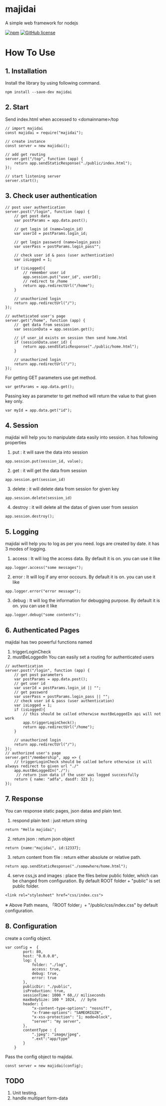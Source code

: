 # majidai
A simple web framework for nodejs

[![npm](https://img.shields.io/npm/v/majidai.svg)](https://www.npmjs.com/package/majidai) 
[![GitHub license](https://img.shields.io/github/license/dakc/majidai.svg?style=popout)](https://github.com/dakc/majidai/blob/master/LICENSE) 


# How To Use
## 1. Installation
Install the library by using following command.
```
npm install --save-dev majidai
```

## 2. Start
Send index.html when accessed to &lt;domainname&gt;/top
```
// import majidai
const majidai = require("majidai");

// create instance
const server = new majidai();

// add get routing
server.get("/top", function (app) {
    return app.sendStaticResponse("./public/index.html");
});

// start listening server
server.start();
```

## 3. Check user authentication
```
// post user authentication
server.post("/login", function (app) {
    // get post data
    var postParams = app.data.post();
    
    // get login id (name=login_id)
    var userId = postParams.login_id;
    
    // get login password (name=login_pass)
    var userPass = postParams.login_pass"";
    
    // check user id & pass (user authentication)
    var isLogged = 1;
    
    if (isLogged){
        // remember user id 
        app.session.put("user_id", userId);
        // redirect to /home
        return app.redirectUrl("/home");
    }
    
    // unauthorized login
    return app.redirectUrl("/");
});

// autheticated user's page
server.get("/home", function (app) {
    //  get data from session
    var sessionData = app.session.get();
    
    // if user_id exists on session then send home.html
    if (sessionData.user_id) {
        return app.sendStaticResponse("./public/home.html");
    }

    // unauthorized login
    return app.redirectUrl("/");
});
```
For getting GET parameters use get method.
```
var getParams = app.data.get();
```
Passing key as parameter to get method will return the value to that given key only.
```
var myId = app.data.get("id");
```

## 4. Session
majidai will help you to manipulate data easily into session.
it has following properties
1. put : it will save the data into session
```
app.session.put(session_id, value);
```

2. get : it will get the data from session
```
app.session.get(session_id)
```

3. delete : it will delete data from session for given key
```
app.session.delete(session_id)
```

4. destroy : it will delete all the datas of given user from session
```
app.session.destroy();
```

## 5. Logging
majidai will help you to log as per you need. logs are created by date.
it has 3 modes of logging.
1. access : It will log the access data. By default it is on.
you can use it like
```
app.logger.access("some messages");
```

2. error : It will log if any error occours. By default it is on.
you can use it like
```
app.logger.error("error message");
```

3. debug : It will log the information for debugging purpose. By default it is on.
you can use it like
```
app.logger.debug("some contents");
```

## 6. Authenticated Pages
majidai has two powerful functions named 
1. triggerLoginCheck
2. mustBeLoggedIn
You can easily set a routing for authenticated users
```
// authentication
server.post("/login", function (app) {
    // get post parameters
    var postParams = app.data.post();
    // get user id
    var userId = postParams.login_id || "";
    // get password
    var userPass = postParams.login_pass || "";
    // check user id & pass (user authentication)
    var isLogged = 1;
    if (isLogged){
        // this should be called otherwise mustBeLoggedIn api will not work
        app.triggerLoginCheck();
        return app.redirectUrl("/home");
    }

    // unauthorized login
    return app.redirectUrl("/");
});
// authorized user's page
server.get("/membership", app => {
    // triggerLoginCheck should be called before otherwise it will always redirect to given url "./"
    app.mustBeLoggedIn("./");
     // return json data if the user was logged successfully
    return { name: "adfa", dasdf: 323 };
});
```

## 7. Response
You can response static pages, json datas and plain text.
1. respond plain text : just return string
```
return "Hello majidai";
```

2. return json : return json object
```
return {name:"majidai", id:12337};
```

3. return content from file : return either absolute or relative path.
```
return app.sendStaticResponse("./somewhere/home.html");
```

4. serve css,js and images : place the files below public folder, which can be changed from configuration.
By default ROOT folder + "public" is set public folder.
```
<link rel="stylesheet" href="css/index.css">
```
※ Above Path means, 「ROOT folder」+ "/public/css/index.css" by default configuration.

## 8. Configuration
create a config object.
```
var config =  {
        port: 80,
        host: "0.0.0.0",
        log: {
            folder: "./log",
            access: true,
            debug: true,
            error: true
        },
        publicDir: "./public",
        isProduction: true,
        sessionTime: 1000 * 60,// miliseconds
        maxBodySize: 100 * 1024,  // byte
        header: {
            "x-content-type-options": "nosniff",
            "x-frame-options": "SAMEORIGIN",
            "x-xss-protection": "1; mode=block",
            "server": "my server",
        },
        contentType : {
            ".jpeg": "image/jpeg",
            ".ext":"app/type"
        }
    }
```

Pass the config object to majidai.
```
const server = new majidai(config);
```

## TODO
1. Unit testing.
2. handle multipart form-data